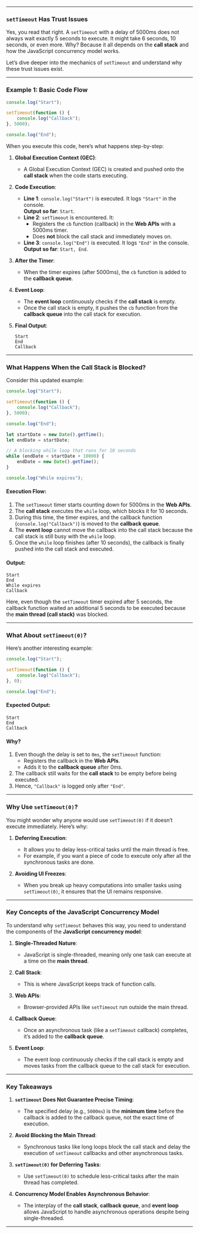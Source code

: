 
---

### **`setTimeout` Has Trust Issues**  

Yes, you read that right. A `setTimeout` with a delay of 5000ms does not always wait exactly 5 seconds to execute. It might take 6 seconds, 10 seconds, or even more. Why? Because it all depends on the **call stack** and how the JavaScript concurrency model works.  

Let’s dive deeper into the mechanics of `setTimeout` and understand why these trust issues exist.

---

### **Example 1: Basic Code Flow**
```javascript
console.log("Start");

setTimeout(function () {
    console.log("Callback");
}, 5000);

console.log("End");
```

When you execute this code, here’s what happens step-by-step:

1. **Global Execution Context (GEC)**:
   - A Global Execution Context (GEC) is created and pushed onto the **call stack** when the code starts executing.

2. **Code Execution**:
   - **Line 1**: `console.log("Start")` is executed. It logs `"Start"` in the console.  
     **Output so far**: `Start`.  
   - **Line 2**: `setTimeout` is encountered. It:
     - Registers the `cb` function (callback) in the **Web APIs** with a 5000ms timer.  
     - Does **not** block the call stack and immediately moves on.  
   - **Line 3**: `console.log("End")` is executed. It logs `"End"` in the console.  
     **Output so far**: `Start, End`.

3. **After the Timer**:
   - When the timer expires (after 5000ms), the `cb` function is added to the **callback queue**.

4. **Event Loop**:
   - The **event loop** continuously checks if the **call stack** is empty.  
   - Once the call stack is empty, it pushes the `cb` function from the **callback queue** into the call stack for execution.  

5. **Final Output**:  
   ```
   Start
   End
   Callback
   ```

---

### **What Happens When the Call Stack is Blocked?**

Consider this updated example:  

```javascript
console.log("Start");

setTimeout(function () {
    console.log("Callback");
}, 5000);

console.log("End");

let startDate = new Date().getTime();
let endDate = startDate;

// A blocking while loop that runs for 10 seconds
while (endDate < startDate + 10000) {
    endDate = new Date().getTime();
}

console.log("While expires");
```

#### **Execution Flow**:
1. The `setTimeout` timer starts counting down for 5000ms in the **Web APIs**.
2. The **call stack** executes the `while` loop, which blocks it for 10 seconds.  
3. During this time, the timer expires, and the callback function (`console.log("Callback")`) is moved to the **callback queue**.  
4. The **event loop** cannot move the callback into the call stack because the call stack is still busy with the `while` loop.  
5. Once the `while` loop finishes (after 10 seconds), the callback is finally pushed into the call stack and executed.  

#### **Output**:
```
Start
End
While expires
Callback
```

Here, even though the `setTimeout` timer expired after 5 seconds, the callback function waited an additional 5 seconds to be executed because the **main thread (call stack)** was blocked.

---

### **What About `setTimeout(0)`?**

Here’s another interesting example:  

```javascript
console.log("Start");

setTimeout(function () {
    console.log("Callback");
}, 0);

console.log("End");
```

#### **Expected Output**:
```
Start
End
Callback
```

#### **Why?**  
1. Even though the delay is set to `0ms`, the `setTimeout` function:
   - Registers the callback in the **Web APIs**.
   - Adds it to the **callback queue** after 0ms.  
2. The callback still waits for the **call stack** to be empty before being executed.  
3. Hence, `"Callback"` is logged only after `"End"`.

---

### **Why Use `setTimeout(0)`?**
You might wonder why anyone would use `setTimeout(0)` if it doesn’t execute immediately. Here’s why:  

1. **Deferring Execution**:
   - It allows you to delay less-critical tasks until the main thread is free.  
   - For example, if you want a piece of code to execute only after all the synchronous tasks are done.  

2. **Avoiding UI Freezes**:
   - When you break up heavy computations into smaller tasks using `setTimeout(0)`, it ensures that the UI remains responsive.

---

### **Key Concepts of the JavaScript Concurrency Model**

To understand why `setTimeout` behaves this way, you need to understand the components of the **JavaScript concurrency model**:  

1. **Single-Threaded Nature**:  
   - JavaScript is single-threaded, meaning only one task can execute at a time on the **main thread**.

2. **Call Stack**:  
   - This is where JavaScript keeps track of function calls.  

3. **Web APIs**:  
   - Browser-provided APIs like `setTimeout` run outside the main thread.  

4. **Callback Queue**:  
   - Once an asynchronous task (like a `setTimeout` callback) completes, it’s added to the **callback queue**.  

5. **Event Loop**:  
   - The event loop continuously checks if the call stack is empty and moves tasks from the callback queue to the call stack for execution.

---

### **Key Takeaways**
1. **`setTimeout` Does Not Guarantee Precise Timing**:
   - The specified delay (e.g., `5000ms`) is the **minimum time** before the callback is added to the callback queue, not the exact time of execution.

2. **Avoid Blocking the Main Thread**:
   - Synchronous tasks like long loops block the call stack and delay the execution of `setTimeout` callbacks and other asynchronous tasks.

3. **`setTimeout(0)` for Deferring Tasks**:
   - Use `setTimeout(0)` to schedule less-critical tasks after the main thread has completed.

4. **Concurrency Model Enables Asynchronous Behavior**:
   - The interplay of the **call stack**, **callback queue**, and **event loop** allows JavaScript to handle asynchronous operations despite being single-threaded.

---

